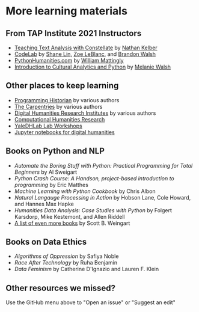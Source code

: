 # More learning materials

## From TAP Institute 2021 Instructors

* [Teaching Text Analysis with Constellate](https://ithaka.github.io/tdm-notebooks/book/intro.html) by [Nathan Kelber](https://nkelber.com)
* [CodeLab](https://github.com/ZoeLeBlanc/CodeLab) by [Shane Lin](https://www.library.virginia.edu/staff/ssl2ab), [Zoe LeBlanc](https://zoeleblanc.com/), and [Brandon Walsh](https://scholarslab.lib.virginia.edu/people/brandon-walsh/)
* [PythonHumanities.com](https://pythonhumanities.com/about/) by [William Mattingly](https://wjbmattingly.com/)
* [Introduction to Cultural Analytics and Python](https://melaniewalsh.github.io/Intro-Cultural-Analytics/welcome.html) by [Melanie Walsh](https://melaniewalsh.org/)

## Other places to keep learning
* [Programming Historian](https://programminghistorian.org/en/lessons/) by various authors
* [The Carpentries](https://carpentries.org/workshops-curricula/) by various authors
* [Digital Humanities Research Institutes](https://www.dhinstitutes.org/curricula/) by various authors
* [Computational Humanities Research](https://discourse.computational-humanities-research.org/) <br />
* [YaleDHLab Lab Workshops](https://github.com/YaleDHLab/lab-workshops) <br />
* [Jupyter notebooks for digital humanities](https://github.com/quinnanya/dh-jupyter/blob/master/README.md)
  
## Books on Python and NLP
* *Automate the Boring Stuff with Python: Practical Programming for Total Beginners* by Al Sweigart
* *Python Crash Course: A Handson, project-based introduction to programming* by Eric Matthes
* *Machine Learning with Python Cookbook* by Chris Albon
* *Natural Langauge Processing in Action* by Hobson Lane, Cole Howard, and Hannes Max Hapke
* *Humanities Data Analysis: Case Studies with Python* by Folgert Karsdorp, Mike Kestemont, and Allen Riddell
* [A list of even more books](https://scottbot.net/teaching-yourself-to-code-in-dh/) by Scott B. Weingart

## Books on Data Ethics
* *Algorithms of Oppression* by Safiya Noble
* *Race After Technology* by Ruha Benjamin
* *Data Feminism* by Catherine D'Ignazio and Lauren F. Klein

## Other resources we missed?
Use the GitHub menu above to "Open an issue" or "Suggest an edit"

